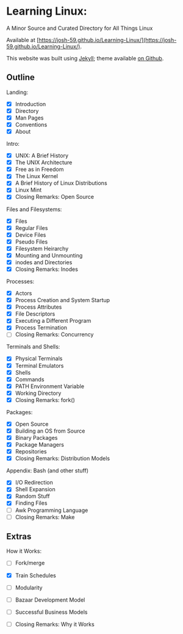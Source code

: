 Learning Linux:
===============

A Minor Source and Curated Directory for All Things Linux

Available at [https://josh-59.github.io/Learning-Linux/](https://josh-59.github.io/Learning-Linux/).

This website was built using [Jekyll](https://jekyllrb.com/); theme
available [on Github](https://github.com/josh-59/Book-Like).

## Outline

Landing:
- [X] Introduction 
- [X] Directory
- [X] Man Pages
- [X] Conventions
- [X] About

Intro:
- [X] UNIX: A Brief History
- [X] The UNIX Architecture
- [X] Free as in Freedom
- [X] The Linux Kernel
- [X] A Brief History of Linux Distributions
- [X] Linux Mint
- [X] Closing Remarks: Open Source

Files and Filesystems:
- [x] Files
- [x] Regular Files
- [x] Device Files
- [x] Pseudo Files
- [x] Filesystem Heirarchy
- [x] Mounting and Unmounting
- [X] inodes and Directories
- [x] Closing Remarks: Inodes

Processes:
- [x] Actors
- [x] Process Creation and System Startup
- [x] Process Attributes
- [X] File Descriptors
- [X] Executing a Different Program
- [X] Process Termination
- [ ] Closing Remarks: Concurrency

Terminals and Shells:
- [x] Physical Terminals
- [x] Terminal Emulators
- [x] Shells
- [x] Commands
- [X] PATH Environment Variable
- [X] Working Directory
- [X] Closing Remarks: fork()

Packages:
- [X] Open Source
- [X] Building an OS from Source
- [X] Binary Packages
- [X] Package Managers
- [X] Repositories
- [X] Closing Remarks: Distribution Models

Appendix: Bash (and other stuff)
- [X] I/O Redirection
- [X] Shell Expansion
- [X] Random Stuff 
- [X] Finding Files 
- [ ] Awk Programming Language
- [ ] Closing Remarks: Make

## Extras

How it Works:
- [ ] Fork/merge
- [X] Train Schedules
- [ ] Modularity
- [ ] Bazaar Development Model
- [ ] Successful Business Models
- [ ] Closing Remarks: Why it Works


